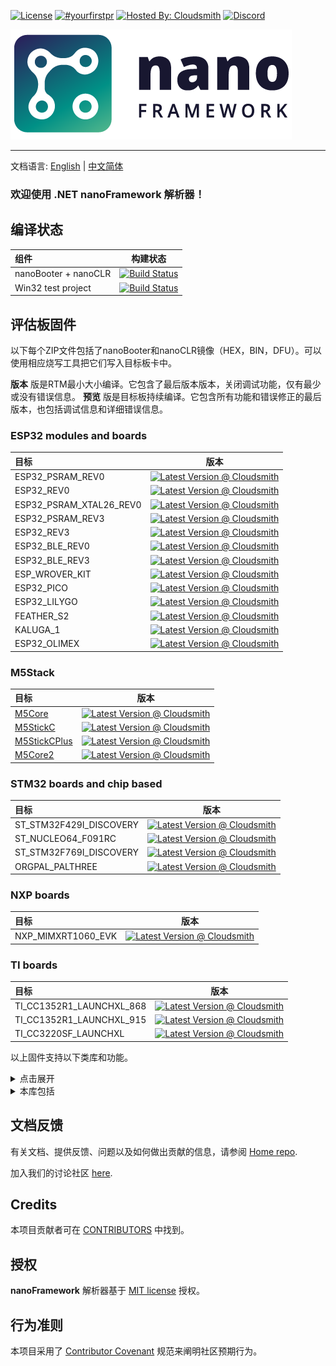 [![License](https://img.shields.io/badge/License-MIT-blue.svg)](LICENSE) [![#yourfirstpr](https://img.shields.io/badge/first--timers--only-friendly-blue.svg)](https://github.com/nanoframework/Home/blob/main/CONTRIBUTING.md)  [![Hosted By: Cloudsmith](https://img.shields.io/badge/OSS%20hosting%20by-cloudsmith-blue?logo=cloudsmith&style=flat-square)](https://cloudsmith.com)
 [![Discord](https://img.shields.io/discord/478725473862549535.svg)](https://discord.gg/gCyBu8T)

![nanoFramework logo](https://github.com/nanoframework/Home/blob/main/resources/logo/nanoFramework-repo-logo.png)

-----
文档语言: [English](README.md) | [中文简体](README.zh-cn.md)

### 欢迎使用 .NET **nanoFramework** 解析器！

## 编译状态

| 组件 | 构建状态 |
|:-|---|
| nanoBooter + nanoCLR | [![Build Status](https://dev.azure.com/nanoframework/nf-interpreter/_apis/build/status/nf-interpreter?repoName=nanoframework%2Fnf-interpreter&branchName=main)](https://dev.azure.com/nanoframework/nf-interpreter/_build/latest?definitionId=34&repoName=nanoframework%2Fnf-interpreter&branchName=main) |
| Win32 test project | [![Build Status](https://dev.azure.com/nanoframework/nf-interpreter/_apis/build/status/nf-interpreter?repoName=nanoframework%2Fnf-interpreter&branchName=main)](https://dev.azure.com/nanoframework/nf-interpreter/_build/latest?definitionId=34&repoName=nanoframework%2Fnf-interpreter&branchName=main) |

## 评估板固件

以下每个ZIP文件包括了nanoBooter和nanoCLR镜像（HEX，BIN，DFU）。可以使用相应烧写工具把它们写入目标板卡中。

**版本** 版是RTM最小大小编译。它包含了最后版本版本，关闭调试功能，仅有最少或没有错误信息。
**预览** 版是目标板持续编译。它包含所有功能和错误修正的最后版本，也包括调试信息和详细错误信息。

### ESP32 modules and boards

| 目标 | 版本 |
|:-|---|
| ESP32_PSRAM_REV0 | [![Latest Version @ Cloudsmith](https://api-prd.cloudsmith.io/v1/badges/version/net-nanoframework/nanoframework-images/raw/ESP32_PSRAM_REV0/latest/x/?render=true)](https://cloudsmith.io/~net-nanoframework/repos/nanoframework-images/packages/detail/raw/ESP32_PSRAM_REV0/latest/) |
| ESP32_REV0 | [![Latest Version @ Cloudsmith](https://api-prd.cloudsmith.io/v1/badges/version/net-nanoframework/nanoframework-images/raw/ESP32_REV0/latest/x/?render=true)](https://cloudsmith.io/~net-nanoframework/repos/nanoframework-images/packages/detail/raw/ESP32_REV0/latest/) |
| ESP32_PSRAM_XTAL26_REV0 | [![Latest Version @ Cloudsmith](https://api-prd.cloudsmith.io/v1/badges/version/net-nanoframework/nanoframework-images/raw/ESP32_PSRAM_XTAL26_REV0/latest/x/?render=true)](https://cloudsmith.io/~net-nanoframework/repos/nanoframework-images/packages/detail/raw/ESP32_PSRAM_XTAL26_REV0/latest/) |
| ESP32_PSRAM_REV3 | [![Latest Version @ Cloudsmith](https://api-prd.cloudsmith.io/v1/badges/version/net-nanoframework/nanoframework-images/raw/ESP32_PSRAM_REV3/latest/x/?render=true)](https://cloudsmith.io/~net-nanoframework/repos/nanoframework-images/packages/detail/raw/ESP32_PSRAM_REV3/latest/) |
| ESP32_REV3 | [![Latest Version @ Cloudsmith](https://api-prd.cloudsmith.io/v1/badges/version/net-nanoframework/nanoframework-images/raw/ESP32_REV3/latest/x/?render=true)](https://cloudsmith.io/~net-nanoframework/repos/nanoframework-images/packages/detail/raw/ESP32_REV3/latest/) |
| ESP32_BLE_REV0 | [![Latest Version @ Cloudsmith](https://api-prd.cloudsmith.io/v1/badges/version/net-nanoframework/nanoframework-images/raw/ESP32_BLE_REV0/latest/x/?render=true)](https://cloudsmith.io/~net-nanoframework/repos/nanoframework-images/packages/detail/raw/ESP32_BLE_REV0/latest/) |
| ESP32_BLE_REV3 | [![Latest Version @ Cloudsmith](https://api-prd.cloudsmith.io/v1/badges/version/net-nanoframework/nanoframework-images/raw/ESP32_BLE_REV3/latest/x/?render=true)](https://cloudsmith.io/~net-nanoframework/repos/nanoframework-images/packages/detail/raw/ESP32_BLE_REV3/latest/) |
| ESP_WROVER_KIT | [![Latest Version @ Cloudsmith](https://api-prd.cloudsmith.io/v1/badges/version/net-nanoframework/nanoframework-images/raw/ESP_WROVER_KIT/latest/x/?render=true)](https://cloudsmith.io/~net-nanoframework/repos/nanoframework-images/packages/detail/raw/ESP_WROVER_KIT/latest/) |
| ESP32_PICO | [![Latest Version @ Cloudsmith](https://api-prd.cloudsmith.io/v1/badges/version/net-nanoframework/nanoframework-images/raw/ESP32_PICO/latest/x/?render=true)](https://cloudsmith.io/~net-nanoframework/repos/nanoframework-images/packages/detail/raw/ESP32_PICO/latest/) |
| ESP32_LILYGO | [![Latest Version @ Cloudsmith](https://api-prd.cloudsmith.io/v1/badges/version/net-nanoframework/nanoframework-images/raw/ESP32_LILYGO/latest/x/?render=true)](https://cloudsmith.io/~net-nanoframework/repos/nanoframework-images/packages/detail/raw/ESP32_LILYGO/latest/) |
| FEATHER_S2 | [![Latest Version @ Cloudsmith](https://api-prd.cloudsmith.io/v1/badges/version/net-nanoframework/nanoframework-images/raw/FEATHER_S2/latest/x/?render=true)](https://cloudsmith.io/~net-nanoframework/repos/nanoframework-images/packages/detail/raw/FEATHER_S2/latest/) |
| KALUGA_1 | [![Latest Version @ Cloudsmith](https://api-prd.cloudsmith.io/v1/badges/version/net-nanoframework/nanoframework-images/raw/KALUGA_1/latest/x/?render=true)](https://cloudsmith.io/~net-nanoframework/repos/nanoframework-images/packages/detail/raw/KALUGA_1/latest/) |
| ESP32_OLIMEX | [![Latest Version @ Cloudsmith](https://api-prd.cloudsmith.io/v1/badges/version/net-nanoframework/nanoframework-images/raw/ESP32_OLIMEX/latest/x/?render=true)](https://cloudsmith.io/~net-nanoframework/repos/nanoframework-images/packages/detail/raw/ESP32_OLIMEX/latest/) |

### M5Stack

| 目标 | 版本 |
|:-|---|
| [M5Core](https://docs.m5stack.com/en/core/gray) | [![Latest Version @ Cloudsmith](https://api-prd.cloudsmith.io/v1/badges/version/net-nanoframework/nanoframework-images/raw/M5Core/latest/x/?render=true)](https://cloudsmith.io/~net-nanoframework/repos/nanoframework-images/packages/detail/raw/M5Core/latest/) |
| [M5StickC](https://docs.m5stack.com/en/core/m5stickc) | [![Latest Version @ Cloudsmith](https://api-prd.cloudsmith.io/v1/badges/version/net-nanoframework/nanoframework-images/raw/M5StickC/latest/x/?render=true)](https://cloudsmith.io/~net-nanoframework/repos/nanoframework-images/packages/detail/raw/M5StickC/latest/) |
| [M5StickCPlus](https://docs.m5stack.com/en/core/m5stickc_plus) | [![Latest Version @ Cloudsmith](https://api-prd.cloudsmith.io/v1/badges/version/net-nanoframework/nanoframework-images/raw/M5StickCPlus/latest/x/?render=true)](https://cloudsmith.io/~net-nanoframework/repos/nanoframework-images/packages/detail/raw/M5StickCPlus/latest/) |
| [M5Core2](https://docs.m5stack.com/en/core/core2) | [![Latest Version @ Cloudsmith](https://api-prd.cloudsmith.io/v1/badges/version/net-nanoframework/nanoframework-images/raw/M5Core2/latest/x/?render=true)](https://cloudsmith.io/~net-nanoframework/repos/nanoframework-images/packages/detail/raw/M5Core2/latest/) |

### STM32 boards and chip based

| 目标 | 版本 |
|:-|---|
| ST_STM32F429I_DISCOVERY | [![Latest Version @ Cloudsmith](https://api-prd.cloudsmith.io/v1/badges/version/net-nanoframework/nanoframework-images/raw/ST_STM32F429I_DISCOVERY/latest/x/?render=true)](https://cloudsmith.io/~net-nanoframework/repos/nanoframework-images/packages/detail/raw/ST_STM32F429I_DISCOVERY/latest/) |
| ST_NUCLEO64_F091RC | [![Latest Version @ Cloudsmith](https://api-prd.cloudsmith.io/v1/badges/version/net-nanoframework/nanoframework-images/raw/ST_NUCLEO64_F091RC/latest/x/?render=true)](https://cloudsmith.io/~net-nanoframework/repos/nanoframework-images/packages/detail/raw/ST_NUCLEO64_F091RC/latest/) |
| ST_STM32F769I_DISCOVERY | [![Latest Version @ Cloudsmith](https://api-prd.cloudsmith.io/v1/badges/version/net-nanoframework/nanoframework-images/raw/ST_STM32F769I_DISCOVERY/latest/x/?render=true)](https://cloudsmith.io/~net-nanoframework/repos/nanoframework-images/packages/detail/raw/ST_STM32F769I_DISCOVERY/latest/) |
| ORGPAL_PALTHREE | [![Latest Version @ Cloudsmith](https://api-prd.cloudsmith.io/v1/badges/version/net-nanoframework/nanoframework-images/raw/ORGPAL_PALTHREE/latest/x/?render=true)](https://cloudsmith.io/~net-nanoframework/repos/nanoframework-images/packages/detail/raw/ORGPAL_PALTHREE/latest/) |

### NXP boards

| 目标 | 版本 |
|:-|---|
| NXP_MIMXRT1060_EVK | [![Latest Version @ Cloudsmith](https://api-prd.cloudsmith.io/v1/badges/version/net-nanoframework/nanoframework-images/raw/NXP_MIMXRT1060_EVK/latest/x/?render=true)](https://cloudsmith.io/~net-nanoframework/repos/nanoframework-images/packages/detail/raw/NXP_MIMXRT1060_EVK/latest/) |

### TI boards

| 目标 | 版本 |
|:-|---|
| TI_CC1352R1_LAUNCHXL_868 | [![Latest Version @ Cloudsmith](https://api-prd.cloudsmith.io/v1/badges/version/net-nanoframework/nanoframework-images/raw/TI_CC1352R1_LAUNCHXL_868/latest/x/?render=true)](https://cloudsmith.io/~net-nanoframework/repos/nanoframework-images/packages/detail/raw/TI_CC1352R1_LAUNCHXL_868/latest/) |
| TI_CC1352R1_LAUNCHXL_915 | [![Latest Version @ Cloudsmith](https://api-prd.cloudsmith.io/v1/badges/version/net-nanoframework/nanoframework-images/raw/TI_CC1352R1_LAUNCHXL_915/latest/x/?render=true)](https://cloudsmith.io/~net-nanoframework/repos/nanoframework-images/packages/detail/raw/TI_CC1352R1_LAUNCHXL_915/latest/) |
| TI_CC3220SF_LAUNCHXL | [![Latest Version @ Cloudsmith](https://api-prd.cloudsmith.io/v1/badges/version/net-nanoframework/nanoframework-images/raw/TI_CC3220SF_LAUNCHXL/latest/x/?render=true)](https://cloudsmith.io/~net-nanoframework/repos/nanoframework-images/packages/detail/raw/TI_CC3220SF_LAUNCHXL/latest/) |

以上固件支持以下类库和功能。

<details>
  <summary>点击展开</summary>

  | Target                  | Gpio               | Spi                | I2c                | Pwm                | Adc                | Dac                | Serial             | OneWire            | Events             | SWO                | Networking         | Bluetooth BLE    | Large Heap         | UI         |
  |:-:                      |:-:                 |:-:                 |:-:                 |:-:                 |:-:                 |:-:                 |:-:                 |:-:                 |:-:                 |:-:                 |:-:                 |:-:                 |:-:                 |:-:                 |
  | ESP32_PSRAM_REV0          | :heavy_check_mark: | :heavy_check_mark: | :heavy_check_mark: | :heavy_check_mark: | :heavy_check_mark: | :heavy_check_mark: | :heavy_check_mark: | :heavy_check_mark: | :heavy_check_mark: |                    | :heavy_check_mark: |                    | :heavy_check_mark: |                    |
  | ESP32_REV0          | :heavy_check_mark: | :heavy_check_mark: | :heavy_check_mark: | :heavy_check_mark: | :heavy_check_mark: | :heavy_check_mark: | :heavy_check_mark: | :heavy_check_mark: | :heavy_check_mark: |                    | :heavy_check_mark: |                    | :heavy_check_mark: |                    |
  | ESP32_PSRAM_XTAL26_REV0          | :heavy_check_mark: | :heavy_check_mark: | :heavy_check_mark: | :heavy_check_mark: | :heavy_check_mark: | :heavy_check_mark: | :heavy_check_mark: | :heavy_check_mark: | :heavy_check_mark: |                    | :heavy_check_mark: |                    | :heavy_check_mark: |                    |
  | ESP32_PSRAM_REV3          | :heavy_check_mark: | :heavy_check_mark: | :heavy_check_mark: | :heavy_check_mark: | :heavy_check_mark: | :heavy_check_mark: | :heavy_check_mark: | :heavy_check_mark: | :heavy_check_mark: |                    | :heavy_check_mark: |                    | :heavy_check_mark: |                    |
  | ESP32_REV3          | :heavy_check_mark: | :heavy_check_mark: | :heavy_check_mark: | :heavy_check_mark: | :heavy_check_mark: | :heavy_check_mark: | :heavy_check_mark: | :heavy_check_mark: | :heavy_check_mark: |                    | :heavy_check_mark: |                    | :heavy_check_mark: |                    |
  | ESP32_BLE_REV0      | :heavy_check_mark: | :heavy_check_mark: | :heavy_check_mark: | :heavy_check_mark: | :heavy_check_mark: | :heavy_check_mark: | :heavy_check_mark: | :heavy_check_mark: | :heavy_check_mark: |                    | :heavy_check_mark: | :heavy_check_mark: |                    |                    |
  | ESP32_BLE_REV3      | :heavy_check_mark: | :heavy_check_mark: | :heavy_check_mark: | :heavy_check_mark: | :heavy_check_mark: | :heavy_check_mark: | :heavy_check_mark: | :heavy_check_mark: | :heavy_check_mark: |                    | :heavy_check_mark: | :heavy_check_mark: |                    |                    |
  | ESP_WROVER_KIT          | :heavy_check_mark: | :heavy_check_mark: | :heavy_check_mark: | :heavy_check_mark: | :heavy_check_mark: | :heavy_check_mark: | :heavy_check_mark: | :heavy_check_mark: | :heavy_check_mark: |                    | :heavy_check_mark: |                    | :heavy_check_mark: | :heavy_check_mark: |
  | ESP32_PICO          | :heavy_check_mark: | :heavy_check_mark: | :heavy_check_mark: | :heavy_check_mark: | :heavy_check_mark: | :heavy_check_mark: | :heavy_check_mark: | :heavy_check_mark: | :heavy_check_mark: |                    | :heavy_check_mark: |   |                    |                    |
  | ESP32_LILYGO          | :heavy_check_mark: | :heavy_check_mark: | :heavy_check_mark: | :heavy_check_mark: | :heavy_check_mark: | :heavy_check_mark: | :heavy_check_mark: | :heavy_check_mark: | :heavy_check_mark: |                    | :heavy_check_mark: Wi-Fi + Ethernet |  |             |                    |
  | FEATHER_S2          | :heavy_check_mark: | :heavy_check_mark: | :heavy_check_mark: | :heavy_check_mark: | :heavy_check_mark: | :heavy_check_mark: | :heavy_check_mark: | :heavy_check_mark: | :heavy_check_mark: |                    | :heavy_check_mark: |  |                    |                    |
  | KALUGA_1          | :heavy_check_mark: | :heavy_check_mark: | :heavy_check_mark: | :heavy_check_mark: | :heavy_check_mark: | :heavy_check_mark: | :heavy_check_mark: | :heavy_check_mark: | :heavy_check_mark: |                    | :heavy_check_mark: |  |                    | :heavy_check_mark: |
  | ESP32_OLIMEX          | :heavy_check_mark: | :heavy_check_mark: | :heavy_check_mark: | :heavy_check_mark: | :heavy_check_mark: | :heavy_check_mark: | :heavy_check_mark: | :heavy_check_mark: |                    | :heavy_check_mark: | :heavy_check_mark: Wi-Fi + Ethernet  |  | :heavy_check_mark: |                    |
  | M5Core          | :heavy_check_mark: | :heavy_check_mark: | :heavy_check_mark: | :heavy_check_mark: | :heavy_check_mark: | :heavy_check_mark: | :heavy_check_mark: | :heavy_check_mark: |                    | :heavy_check_mark: | :heavy_check_mark: Wi-Fi  |  | :heavy_check_mark: |                    |
  | M5StickC          | :heavy_check_mark: | :heavy_check_mark: | :heavy_check_mark: | :heavy_check_mark: | :heavy_check_mark: | :heavy_check_mark: | :heavy_check_mark: | :heavy_check_mark: |                    | :heavy_check_mark: | :heavy_check_mark: Wi-Fi |  | :heavy_check_mark: |                    |
  | M5StickCPlus          | :heavy_check_mark: | :heavy_check_mark: | :heavy_check_mark: | :heavy_check_mark: | :heavy_check_mark: | :heavy_check_mark: | :heavy_check_mark: | :heavy_check_mark: |                    | :heavy_check_mark: |  :heavy_check_mark: Wi-Fi  |  | :heavy_check_mark: |                    |
  | M5Core2          | :heavy_check_mark: | :heavy_check_mark: | :heavy_check_mark: | :heavy_check_mark: | :heavy_check_mark: | :heavy_check_mark: | :heavy_check_mark: | :heavy_check_mark: |                    | :heavy_check_mark: | :heavy_check_mark: Wi-Fi |  | :heavy_check_mark: |                    |
  | ST_STM32F429I_DISCOVERY | :heavy_check_mark: | :heavy_check_mark: | :heavy_check_mark: | :heavy_check_mark: | :heavy_check_mark: |                    | :heavy_check_mark: | :heavy_check_mark: | :heavy_check_mark: | :heavy_check_mark: |                    |                    | :heavy_check_mark: |                    |
  | ST_NUCLEO64_F091RC      | :heavy_check_mark: | :heavy_check_mark: | :heavy_check_mark: | :heavy_check_mark: |                    |                    | :heavy_check_mark: | :heavy_check_mark: | :heavy_check_mark: | :heavy_check_mark: |                    |                    |                    |                    |
  | ST_STM32F769I_DISCOVERY | :heavy_check_mark: | :heavy_check_mark: | :heavy_check_mark: | :heavy_check_mark: | :heavy_check_mark: | :heavy_check_mark: | :heavy_check_mark: | :heavy_check_mark: | :heavy_check_mark: | :heavy_check_mark: | :heavy_check_mark: |                    | :heavy_check_mark: | :heavy_check_mark: |
  | ORGPAL_PALTHREE | :heavy_check_mark: | :heavy_check_mark: | :heavy_check_mark: | :heavy_check_mark: | :heavy_check_mark: | :heavy_check_mark: | :heavy_check_mark: | :heavy_check_mark: | :heavy_check_mark: | :heavy_check_mark: | :heavy_check_mark: |                    | :heavy_check_mark: |                    |
  | TI_CC1352R1_LAUNCHXL    | :heavy_check_mark: |  |  |  |  |                    |                    |                    |  |                    |  |                    |                    |                    |
  | TI_CC3220SF_LAUNCHXL    | :heavy_check_mark: | :heavy_check_mark: | :heavy_check_mark: | :heavy_check_mark: | :heavy_check_mark: |                    |                    |                    | :heavy_check_mark: |                    | :heavy_check_mark: |                    |                    |                    |
  | NXP_MIMXRT1060_EVK           | :heavy_check_mark: |  |  |  |  |  | :heavy_check_mark:  |                    | :heavy_check_mark: |                    | :heavy_check_mark: |                    | :heavy_check_mark: |                    |
</details>

<details>
  <summary>本库包括</summary>

  * **nanoFramework** 核心板块
    * [CLR](src/CLR)
    * [HAL](src/HAL)
    * [PAL](src/PAL)
  * CMSIS OS 移植
    * [ChibiOS](targets/ChibiOS)
      * 板卡移植
        * [Mikrobus QUAIL](targets/ChibiOS/MBN_QUAIL)
        * [ST NUCLEO64 F091RC](targets/ChibiOS/ST_NUCLEO64_F091RC)
        * [ST STM32F429I DISCOVERY](targets/ChibiOS/ST_STM32F429I_DISCOVERY)
        * [ST STM32F769I DISCOVERY](targets/ChibiOS/ST_STM32F769I_DISCOVERY)
        * [Wilderness Labs Netduino3 WiFi](targets/ChibiOS/NETDIUNO3_WIFI)
      * ChibiOS 增强 **nanoFramework**
        * [STM32 1.Wire driver](targets/ChibiOS/_nf-overlay/os/hal/src/stm32_onewire)
        * [STM32 CRC32 driver](targets/ChibiOS/_nf-overlay/os/hal/src/stm32_crc)
        * [STM32 Flash driver](targets/ChibiOS/_nf-overlay/os/hal/src/stm32_flash)
        * [STM32 Flexible Memory Controller driver](targets/ChibiOS/_nf-overlay/os/hal/src/stm32_fsmc)
        * [STM32 Random number generator driver](targets/ChibiOS/_nf-overlay/os/hal/src/stm32_rng)
  * FreeRTOS 移植
    * [ESP32_REV0](targets/ESP32/ESP32_REV0)
    * [NXP_MIMXRT1060_EVK](targets/FreeRTOS/NXP/NXP_MIMXRT1060_EVK)
  * TI SimpleLink 移植
    * [TI CC1352R1_LAUNCHXL](targets/TI_SimpleLink/TI_CC1352R1_LAUNCHXL)
    * [TI CC3220SF_LAUNCHXL](targets/TI_SimpleLink/TI_CC3220SF_LAUNCHXL)
  * 其它系统移植
    * [Win32 OS (test project only at this time)](targets/os/win32)
  * [CMake 编译文件](CMake)
</details>

## 文档反馈

有关文档、提供反馈、问题以及如何做出贡献的信息，请参阅 [Home repo](https://github.com/nanoframework/Home).

加入我们的讨论社区 [here](https://discord.gg/gCyBu8T).

## Credits

本项目贡献者可在 [CONTRIBUTORS](https://github.com/nanoframework/Home/blob/main/CONTRIBUTORS.md) 中找到。

## 授权

**nanoFramework** 解析器基于 [MIT license](LICENSE.md) 授权。

## 行为准则

本项目采用了 [Contributor Covenant](CODE_OF_CONDUCT.md) 规范来阐明社区预期行为。
